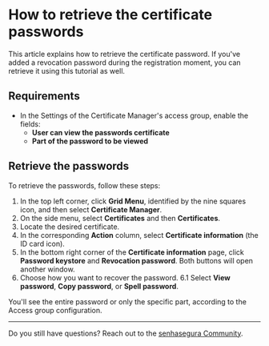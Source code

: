 # How to retrieve the certificate passwords

This article explains how to retrieve the certificate password. If you've added a revocation password during the registration moment, you can retrieve it using this tutorial as well.

## Requirements

* In the Settings of the Certificate Manager's access group, enable the fields:
    * **User can view the passwords certificate**
    * **Part of the password to be viewed**

## Retrieve the passwords
To retrieve the passwords, follow these steps:

1. In the top left corner, click **Grid Menu**, identified by the nine squares icon, and then select **Certificate Manager**.
2. On the side menu, select **Certificates** and then **Certificates**.
3. Locate the desired certificate.
4. In the corresponding **Action** column, select **Certificate information** (the ID card icon).
5. In the bottom right corner of the **Certificate information** page, click **Password keystore** and **Revocation password**. Both buttons will open another window.
6. Choose how you want to recover the password. 
6.1 Select **View password**, **Copy password**, or **Spell password**.

You'll see the entire password or only the specific part, according to the Access group configuration.
***
Do you still have questions? Reach out to the [senhasegura Community](https://community.senhasegura.io/).
